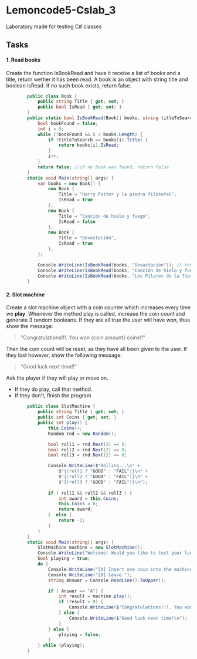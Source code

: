 # Lemoncode5-Cslab_3
Laboratory made for testing C# classes

## Tasks
#### 1. Read books
Create the function IsBookRead and have it receive a list of books and a title, return wether it has been read. A book is an object with string title and boolean isRead. 
If no such book exists, return false.
```cs
        public class Book {
            public string Title { get; set; }
            public bool IsRead { get; set; }
        }
        public static bool IsBookRead(Book[] books, string titleToSearch) {
            bool bookFound = false;
            int i = 0;
            while (!bookFound && i < books.Length) {
                if (titleToSearch == books[i].Title) {
                    return books[i].IsRead;
                }
                i++;
            }
            return false; //if no book was found, return false
        }
        static void Main(string[] args) {
            var books = new Book[] {
                new Book {
                    Title = "Harry Potter y la piedra filosofal",
                    IsRead = true
                },
                new Book {
                    Title = "Canción de hielo y fuego",
                    IsRead = false
                },
                new Book {
                    Title = "Devastación",
                    IsRead = true
                },
            };

            Console.WriteLine(IsBookRead(books, "Devastación")); // true
            Console.WriteLine(IsBookRead(books, "Canción de hielo y fuego")); // false
            Console.WriteLine(IsBookRead(books, "Los Pilares de la Tierra")); // false
        }
```
#### 2. Slot machine
Create a slot machine object with a coin counter which increases every time we __play__.
Whenever the method play is called, increase the coin count and generate 3 random booleans. If they are all true the user will have won, thus show the message:
> "Congratulations!!!. You won {coin amount} coins!!"

Then the coin count will be reset, as they have all been given to the user. If they lost however, show the following message:

>  "Good luck next time!!"

Ask the player if they will play or move on.
- If they do play, call that method.
- If they don't, finish the program
```cs
        public class SlotMachine {
            public string Title { get; set; }
            public int Coins { get; set; }
            public int play() {
                this.Coins++;
                Random rnd = new Random();

                bool roll1 = rnd.Next(2) == 0;
                bool roll2 = rnd.Next(2) == 0;
                bool roll3 = rnd.Next(2) == 0;

                Console.WriteLine($"Rolling...\n" +
                    $"{(roll1 ? "GOOD" : "FAIL")}\n" +
                    $"{(roll2 ? "GOOD" : "FAIL")}\n" +
                    $"{(roll3 ? "GOOD" : "FAIL")}\n");
                
                if ( roll1 && roll2 && roll3 ) {
                    int award = this.Coins;
                    this.Coins = 0;
                    return award;
                }  else {
                    return -1;
                }
            }
        }
        static void Main(string[] args) {
            SlotMachine machine = new SlotMachine();
            Console.WriteLine("Welcome! Would you like to test your luck!");
            bool playing = true;
            do {
                Console.WriteLine("[A] Insert one coin into the machine and play.");
                Console.WriteLine("[B] Leave.");
                string Answer = Console.ReadLine().ToUpper();

                if ( Answer == "A") {
                    int result = machine.play();
                    if (result > 0) {
                        Console.WriteLine($"Congratulations!!!. You won {result} coins!!\n");
                    } else {
                        Console.WriteLine($"Good luck next time!\n");
                    }
                } else {
                    playing = false;
                }
            } while (playing);
        }
```
